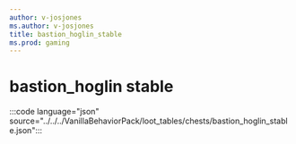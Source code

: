 ```yaml
---
author: v-josjones
ms.author: v-josjones
title: bastion_hoglin_stable
ms.prod: gaming
---
```


# bastion_hoglin stable

:::code language="json" source="../../../VanillaBehaviorPack/loot_tables/chests/bastion_hoglin_stable.json":::